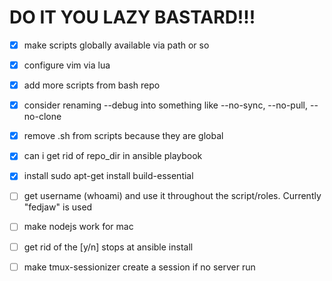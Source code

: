 # DO IT YOU LAZY BASTARD!!!

- [x] make scripts globally available via path or so
- [x] configure vim via lua
- [x] add more scripts from bash repo
- [x] consider renaming --debug into something like --no-sync, --no-pull, --no-clone
- [x] remove .sh from scripts because they are global
- [x] can i get rid of repo_dir in ansible playbook
- [x] install sudo apt-get install build-essential

- [ ] get username (whoami) and use it throughout the script/roles. Currently "fedjaw" is used

- [ ] make nodejs work for mac
- [ ] get rid of the [y/n] stops at ansible install
- [ ] make tmux-sessionizer create a session if no server run
